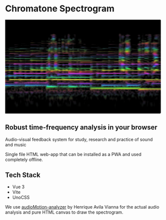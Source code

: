 # Chromatone Spectrogram

![Colorized spectrogram](https://raw.githubusercontent.com/chromatone/spectrogram/refs/heads/main/public/spectrogram.png)

## Robust time-frequency analysis in your browser

Audio-visual feedback system for study, research and practice of sound and music

Single file HTML web-app that can be installed as a PWA and used completely offline.

## Tech Stack

- Vue 3
- Vite
- UnoCSS

We use [audioMotion-analyzer](https://github.com/hvianna/audioMotion-analyzer) by Henrique Avila Vianna for the actual audio analysis and pure HTML canvas to draw the spectrogram.